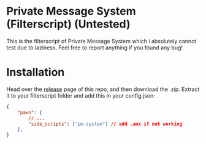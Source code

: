 
# Private Message System (Filterscript) (Untested)
This is the filterscript of Private Message System which i absolutely cannot test due to laziness.
Feel free to report anything if you found any bug!

# Installation
Head over the [release](/../../releases) page of this repo, and then download the .zip.
Extract it to your filterscript folder and add this in your config.json:
```json
{
    "pawn": {
        // ...
        "side_scripts": ["pm-system"] // add .amx if not working
    },
}
```
